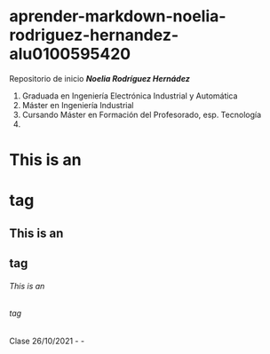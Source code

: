 # aprender-markdown-noelia-rodriguez-hernandez-alu0100595420
Repositorio de inicio
__*Noelia Rodríguez Hernádez*__
1. Graduada en Ingeniería Electrónica Industrial y Automática
1. Máster en Ingeniería Industrial
1. Cursando Máster en Formación del Profesorado, esp. Tecnología
2. 
# This is an <h1> tag
## This is an <h2> tag
###### This is an <h6> tag


Clase 26/10/2021 - -
